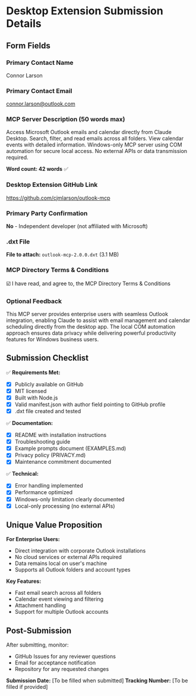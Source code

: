 # Desktop Extension Submission Details

## Form Fields

### Primary Contact Name
Connor Larson

### Primary Contact Email
connor.larson@outlook.com

### MCP Server Description (50 words max)
Access Microsoft Outlook emails and calendar directly from Claude Desktop. Search, filter, and read emails across all folders. View calendar events with detailed information. Windows-only MCP server using COM automation for secure local access. No external APIs or data transmission required.

**Word count: 42 words** ✅

### Desktop Extension GitHub Link
https://github.com/cjmlarson/outlook-mcp

### Primary Party Confirmation
**No** - Independent developer (not affiliated with Microsoft)

### .dxt File
**File to attach:** `outlook-mcp-2.0.0.dxt` (3.1 MB)

### MCP Directory Terms & Conditions
☑️ I have read, and agree to, the MCP Directory Terms & Conditions

### Optional Feedback
This MCP server provides enterprise users with seamless Outlook integration, enabling Claude to assist with email management and calendar scheduling directly from the desktop app. The local COM automation approach ensures data privacy while delivering powerful productivity features for Windows business users.

## Submission Checklist

✅ **Requirements Met:**
- [x] Publicly available on GitHub
- [x] MIT licensed
- [x] Built with Node.js
- [x] Valid manifest.json with author field pointing to GitHub profile
- [x] .dxt file created and tested

✅ **Documentation:**
- [x] README with installation instructions
- [x] Troubleshooting guide
- [x] Example prompts document (EXAMPLES.md)
- [x] Privacy policy (PRIVACY.md)
- [x] Maintenance commitment documented

✅ **Technical:**
- [x] Error handling implemented
- [x] Performance optimized
- [x] Windows-only limitation clearly documented
- [x] Local-only processing (no external APIs)

## Unique Value Proposition

**For Enterprise Users:**
- Direct integration with corporate Outlook installations
- No cloud services or external APIs required
- Data remains local on user's machine
- Supports all Outlook folders and account types

**Key Features:**
- Fast email search across all folders
- Calendar event viewing and filtering
- Attachment handling
- Support for multiple Outlook accounts

## Post-Submission

After submitting, monitor:
- GitHub Issues for any reviewer questions
- Email for acceptance notification
- Repository for any requested changes

**Submission Date:** [To be filled when submitted]
**Tracking Number:** [To be filled if provided]